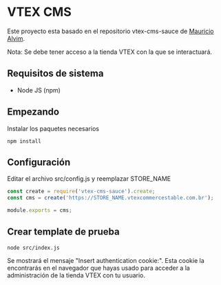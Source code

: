 # VTEX CMS

Este proyecto esta basado en el repositorio vtex-cms-sauce de <a href="https://github.com/alvimm/vtex-cms-sauce" target="_blank">Mauricio Alvim</a>.

Nota: Se debe tener acceso a la tienda VTEX con la que se interactuará.

## Requisitos de sistema

- Node JS (npm)

## Empezando

  Instalar los paquetes necesarios
  ```
  npm install
  ```


## Configuración

  Editar el archivo src/config.js y reemplazar STORE_NAME

  ```javascript
  const create = require('vtex-cms-sauce').create;
  const cms = create('https://STORE_NAME.vtexcommercestable.com.br');

  module.exports = cms;
  ```

## Crear template de prueba
  ```
  node src/index.js
  ```
  Se mostrará el mensaje "Insert authentication cookie:". Esta cookie la encontrarás en el navegador que hayas usado para acceder a la administración de la tienda VTEX con tu usuario.


